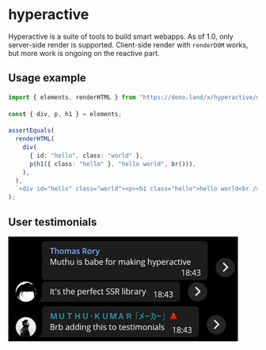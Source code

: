# hyperactive

Hyperactive is a suite of tools to build smart webapps. As of 1.0, only server-side render is supported. Client-side render with `renderDOM` works, but more work is ongoing on the reactive part.

## Usage example

```TypeScript
import { elements, renderHTML } from "https://deno.land/x/hyperactive/mod.ts";

const { div, p, h1 } = elements;

assertEquals(
  renderHTML(
    div(
      { id: "hello", class: "world" },
      p(h1({ class: "hello" }, "hello world", br())),
    ),
  ),
  `<div id="hello" class="world"><p><h1 class="hello">hello world<br /></h1></p></div>`,
);
```

## User testimonials

![@TRWII](./hpr-trgwii.jpg)
